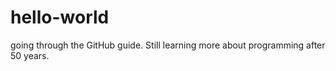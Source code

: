 # hello-world
going through the GitHub guide.
Still learning more about programming after 50 years.
